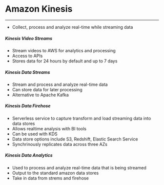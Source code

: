 # Amazon Kinesis
---
- Collect, process and analyze real-time while streaming data

##### Kinesis Video Streams
- Stream videos to AWS for analytics and processing
- Access to APIs
- Stores data for 24 hours by default and up to 7 days

##### Kinesis Data Streams
- Stream and process and analyze real-time data
- Can store data for later processing
- Alternative to Apache Kafka

##### Kinesis Data Firehose
 - Serverless service to capture transform and load streaming data into data stores
 - Allows realtime analysis with BI tools
 - Can be used with KDS
 - Data store options include S3, Redshift, Elastic Search Service
 - Synchrinously replicates data across three AZs

##### Kinesis Data Analytics
- Used to process and analyze real-time data that is being streamed
- Output to the standard amazon data stores
- Take in data from strems and firehose